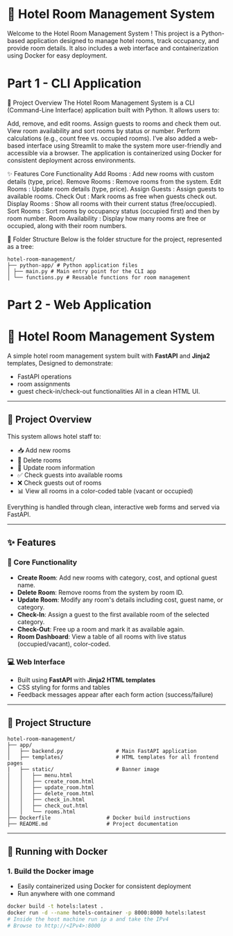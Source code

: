 # 🏨 Hotel Room Management System
Welcome to the Hotel Room Management System ! This project is a Python-based application designed to manage hotel rooms, track occupancy, and provide room details. It also includes a web interface and containerization using Docker for easy deployment.

# Part 1 - CLI Application

🌟 Project Overview
The Hotel Room Management System is a CLI (Command-Line Interface) application built with Python. It allows users to:

Add, remove, and edit rooms.
Assign guests to rooms and check them out.
View room availability and sort rooms by status or number.
Perform calculations (e.g., count free vs. occupied rooms).
I’ve also added a web-based interface using Streamlit to make the system more user-friendly and accessible via a browser. The application is containerized using Docker for consistent deployment across environments.

✨ Features
Core Functionality
Add Rooms : Add new rooms with custom details (type, price).
Remove Rooms : Remove rooms from the system.
Edit Rooms : Update room details (type, price).
Assign Guests : Assign guests to available rooms.
Check Out : Mark rooms as free when guests check out.
Display Rooms : Show all rooms with their current status (free/occupied).
Sort Rooms : Sort rooms by occupancy status (occupied first) and then by room number.
Room Availability : Display how many rooms are free or occupied, along with their room numbers.



📂 Folder Structure
Below is the folder structure for the project, represented as a tree:

```text
hotel-room-management/
├── python-app/ # Python application files
│ ├── main.py # Main entry point for the CLI app
│ └── functions.py # Reusable functions for room management
```

# Part 2 - Web Application

# 🏨 Hotel Room Management System

A simple hotel room management system built with **FastAPI** and **Jinja2** templates, 
Designed to demonstrate:
* FastAPI operations
* room assignments 
* guest check-in/check-out functionalities
All in a clean HTML UI.

---
## 🌟 Project Overview

This system allows hotel staff to:

- 📥 Add new rooms  
- 🧹 Delete rooms  
- 📝 Update room information  
- ✅ Check guests into available rooms  
- ❌ Check guests out of rooms  
- 📊 View all rooms in a color-coded table (vacant or occupied)

Everything is handled through clean, interactive web forms and served via FastAPI.

---

## ✨ Features

### 🔧 Core Functionality

- **Create Room**: Add new rooms with category, cost, and optional guest name.
- **Delete Room**: Remove rooms from the system by room ID.
- **Update Room**: Modify any room's details including cost, guest name, or category.
- **Check-In**: Assign a guest to the first available room of the selected category.
- **Check-Out**: Free up a room and mark it as available again.
- **Room Dashboard**: View a table of all rooms with live status (occupied/vacant), color-coded.

### 💻 Web Interface
- Built using **FastAPI** with **Jinja2 HTML templates**
- CSS styling for forms and tables
- Feedback messages appear after each form action (success/failure)

---

## 📂 Project Structure

```text
hotel-room-management/
├── app/
│   ├── backend.py                 # Main FastAPI application
│   ├── templates/                 # HTML templates for all frontend pages
|   ├── static/                    # Banner image
│   │   ├── menu.html
│   │   ├── create_room.html
│   │   ├── update_room.html
│   │   ├── delete_room.html
│   │   ├── check_in.html
│   │   ├── check_out.html
│   │   └── rooms.html
├── Dockerfile                  # Docker build instructions
├── README.md                   # Project documentation

```

---

## 🐳 Running with Docker

### 1. Build the Docker image
- Easily containerized using Docker for consistent deployment
- Run anywhere with one command
  
```bash
docker build -t hotels:latest .
docker run -d --name hotels-container -p 8000:8000 hotels:latest
# Inside the host machine run ip a and take the IPv4
# Browse to http://<IPv4>:8000
